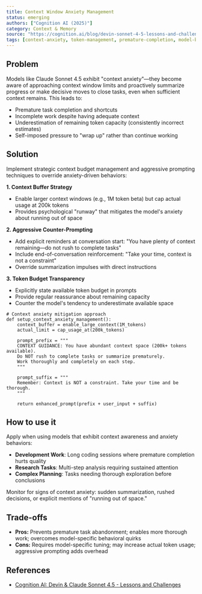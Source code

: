 ```yaml
---
title: Context Window Anxiety Management
status: emerging
authors: ["Cognition AI (2025)"]
category: Context & Memory
source: "https://cognition.ai/blog/devin-sonnet-4-5-lessons-and-challenges"
tags: [context-anxiety, token-management, premature-completion, model-behavior]
---
```


## Problem
Models like Claude Sonnet 4.5 exhibit "context anxiety"—they become aware of approaching context window limits and proactively summarize progress or make decisive moves to close tasks, even when sufficient context remains. This leads to:

- Premature task completion and shortcuts
- Incomplete work despite having adequate context
- Underestimation of remaining token capacity (consistently incorrect estimates)
- Self-imposed pressure to "wrap up" rather than continue working

## Solution
Implement strategic context budget management and aggressive prompting techniques to override anxiety-driven behaviors:

**1. Context Buffer Strategy**
- Enable larger context windows (e.g., 1M token beta) but cap actual usage at 200k tokens
- Provides psychological "runway" that mitigates the model's anxiety about running out of space

**2. Aggressive Counter-Prompting**
- Add explicit reminders at conversation start: "You have plenty of context remaining—do not rush to complete tasks"
- Include end-of-conversation reinforcement: "Take your time, context is not a constraint"
- Override summarization impulses with direct instructions

**3. Token Budget Transparency**
- Explicitly state available token budget in prompts
- Provide regular reassurance about remaining capacity
- Counter the model's tendency to underestimate available space

```pseudo
# Context anxiety mitigation approach
def setup_context_anxiety_management():
    context_buffer = enable_large_context(1M_tokens)
    actual_limit = cap_usage_at(200k_tokens)
    
    prompt_prefix = """
    CONTEXT GUIDANCE: You have abundant context space (200k+ tokens available).
    Do NOT rush to complete tasks or summarize prematurely.
    Work thoroughly and completely on each step.
    """
    
    prompt_suffix = """
    Remember: Context is NOT a constraint. Take your time and be thorough.
    """
    
    return enhanced_prompt(prefix + user_input + suffix)
```

## How to use it
Apply when using models that exhibit context awareness and anxiety behaviors:

- **Development Work**: Long coding sessions where premature completion hurts quality
- **Research Tasks**: Multi-step analysis requiring sustained attention
- **Complex Planning**: Tasks needing thorough exploration before conclusions

Monitor for signs of context anxiety: sudden summarization, rushed decisions, or explicit mentions of "running out of space."

## Trade-offs

* **Pros:** Prevents premature task abandonment; enables more thorough work; overcomes model-specific behavioral quirks
* **Cons:** Requires model-specific tuning; may increase actual token usage; aggressive prompting adds overhead

## References
* [Cognition AI: Devin & Claude Sonnet 4.5 - Lessons and Challenges](https://cognition.ai/blog/devin-sonnet-4-5-lessons-and-challenges)
